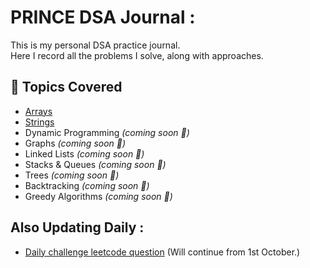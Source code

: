 # PRINCE DSA Journal : 
This is my personal DSA practice journal.  
Here I record all the problems I solve, along with approaches.

##  📂 Topics Covered
- [Arrays](./Arrays/README.md)
- [Strings](./Strings/README.md)
- Dynamic Programming _(coming soon 🚀)_
- Graphs _(coming soon 🚀)_
- Linked Lists _(coming soon 🚀)_
- Stacks & Queues _(coming soon 🚀)_
- Trees _(coming soon 🚀)_
- Backtracking _(coming soon 🚀)_
- Greedy Algorithms _(coming soon 🚀)_

## Also Updating Daily :
- [Daily challenge leetcode question](Daily%20Leetcode%20Challenge%20Questions) (Will continue from 1st October.)

